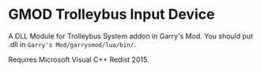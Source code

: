 # GMOD Trolleybus Input Device
A DLL Module for Trolleybus System addon in Garry's Mod. You should put .dll in `Garry's Mod/garrysmod/lua/bin/`.

Requires Microsoft Visual C++ Redist 2015.
